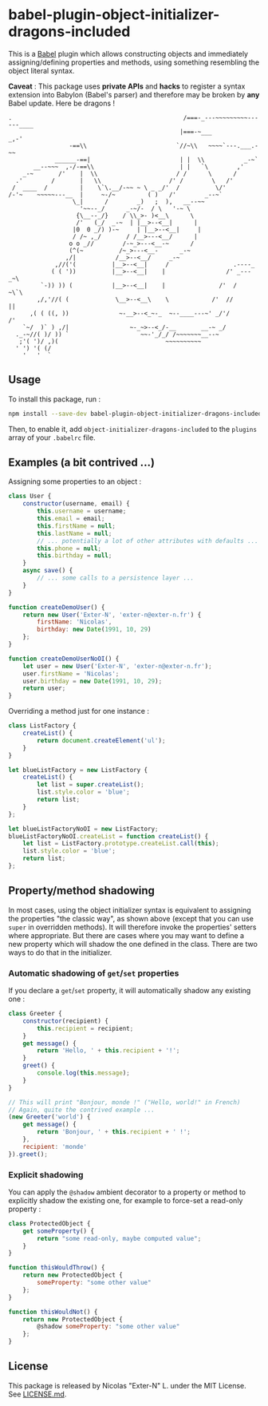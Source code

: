 # babel-plugin-object-initializer-dragons-included
This is a [Babel](https://babeljs.io) plugin which allows constructing objects and immediately assigning/defining properties and methods, using something resembling the object literal syntax.

**Caveat** : This package uses **private APIs** and **hacks** to register a syntax extension into Babylon (Babel's parser) and therefore may be broken by **any** Babel update. Here be dragons !
```
.                                                /===-_---~~~~~~~~~------____
                                                |===-~___                _,-'
                 -==\\                         `//~\\   ~~~~`---.___.-~~
             ______-==|                         | |  \\           _-~`
       __--~~~  ,-/-==\\                        | |   `\        ,'
    _-~       /'    |  \\                      / /      \      /
  .'        /       |   \\                   /' /        \   /'
 /  ____  /         |    \`\.__/-~~ ~ \ _ _/'  /          \/'
/-'~    ~~~~~---__  |     ~-/~         ( )   /'        _--~`
                  \_|      /        _)   ;  ),   __--~~
                    '~~--_/      _-~/-  / \   '-~ \
                   {\__--_/}    / \\_>- )<__\      \
                   /'   (_/  _-~  | |__>--<__|      |
                  |0  0 _/) )-~     | |__>--<__|     |
                  / /~ ,_/       / /__>---<__/      |
                 o o _//        /-~_>---<__-~      /
                 (^(~          /~_>---<__-      _-~
                ,/|           /__>--<__/     _-~
             ,//('(          |__>--<__|     /                  .----_
            ( ( '))          |__>--<__|    |                 /' _---_~\
         `-)) )) (           |__>--<__|    |               /'  /     ~\`\
        ,/,'//( (             \__>--<__\    \            /'  //        ||
      ,( ( ((, ))              ~-__>--<_~-_  ~--____---~' _/'/        /'
    `~/  )` ) ,/|                 ~-_~>--<_/-__       __-~ _/
  ._-~//( )/ )) `                    ~~-'_/_/ /~~~~~~~__--~
   ;'( ')/ ,)(                              ~~~~~~~~~~
  ' ') '( (/
    '   '  `
```

## Usage
To install this package, run :
```sh
npm install --save-dev babel-plugin-object-initializer-dragons-included
```
Then, to enable it, add `object-initializer-dragons-included` to the `plugins` array of your `.babelrc` file.

## Examples (a bit contrived ...)
Assigning some properties to an object :
```js
class User {
    constructor(username, email) {
        this.username = username;
        this.email = email;
        this.firstName = null;
        this.lastName = null;
        // ... potentially a lot of other attributes with defaults ...
        this.phone = null;
        this.birthday = null;
    }
    async save() {
        // ... some calls to a persistence layer ...
    }
}

function createDemoUser() {
    return new User('Exter-N', 'exter-n@exter-n.fr') {
        firstName: 'Nicolas',
        birthday: new Date(1991, 10, 29)
    };
}

function createDemoUserNoOI() {
    let user = new User('Exter-N', 'exter-n@exter-n.fr');
    user.firstName = 'Nicolas';
    user.birthday = new Date(1991, 10, 29);
    return user;
}
```
Overriding a method just for one instance :
```js
class ListFactory {
    createList() {
        return document.createElement('ul');
    }
}

let blueListFactory = new ListFactory {
    createList() {
        let list = super.createList();
        list.style.color = 'blue';
        return list;
    }
};

let blueListFactoryNoOI = new ListFactory;
blueListFactoryNoOI.createList = function createList() {
    let list = ListFactory.prototype.createList.call(this);
    list.style.color = 'blue';
    return list;
};
```

## Property/method shadowing
In most cases, using the object initializer syntax is equivalent to assigning the properties "the classic way", as shown above (except that you can use `super` in overridden methods). It will therefore invoke the properties' setters where appropriate. But there are cases where you may want to define a new property which will shadow the one defined in the class. There are two ways to do that in the initializer.

### Automatic shadowing of `get`/`set` properties
If you declare a `get`/`set` property, it will automatically shadow any existing one :
```js
class Greeter {
    constructor(recipient) {
        this.recipient = recipient;
    }
    get message() {
        return 'Hello, ' + this.recipient + '!';
    }
    greet() {
        console.log(this.message);
    }
}

// This will print "Bonjour, monde !" ("Hello, world!" in French)
// Again, quite the contrived example ...
(new Greeter('world') {
    get message() {
        return 'Bonjour, ' + this.recipient + ' !';
    },
    recipient: 'monde'
}).greet();
```

### Explicit shadowing
You can apply the `@shadow` ambient decorator to a property or method to explicitly shadow the existing one, for example to force-set a read-only property :
```js
class ProtectedObject {
    get someProperty() {
        return "some read-only, maybe computed value";
    }
}

function thisWouldThrow() {
    return new ProtectedObject {
        someProperty: "some other value"
    };
}

function thisWouldNot() {
    return new ProtectedObject {
        @shadow someProperty: "some other value"
    };
}
```

## License
This package is released by Nicolas "Exter-N" L. under the MIT License. See [LICENSE.md](./LICENSE.md).
